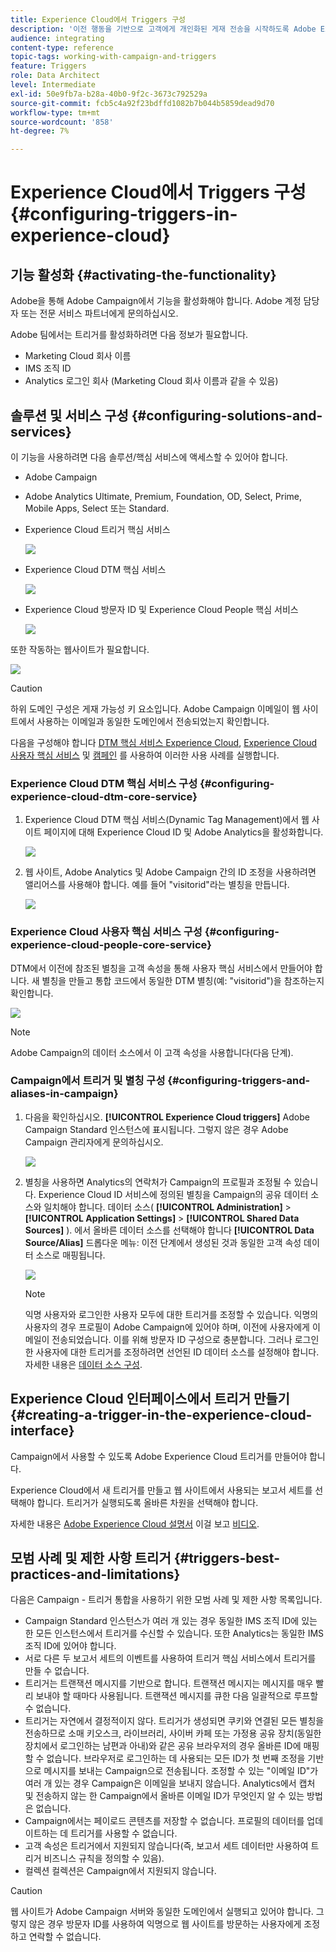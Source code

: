 ```yaml
---
title: Experience Cloud에서 Triggers 구성
description: '이전 행동을 기반으로 고객에게 개인화된 게재 전송을 시작하도록 Adobe Experience Cloud Triggers 통합을 구성하는 방법을 알아봅니다. '
audience: integrating
content-type: reference
topic-tags: working-with-campaign-and-triggers
feature: Triggers
role: Data Architect
level: Intermediate
exl-id: 50e9fb7a-b28a-40b0-9f2c-3673c792529a
source-git-commit: fcb5c4a92f23bdffd1082b7b044b5859dead9d70
workflow-type: tm+mt
source-wordcount: '858'
ht-degree: 7%

---
```


# Experience Cloud에서 Triggers 구성{#configuring-triggers-in-experience-cloud}

## 기능 활성화 {#activating-the-functionality}

Adobe을 통해 Adobe Campaign에서 기능을 활성화해야 합니다. Adobe 계정 담당자 또는 전문 서비스 파트너에게 문의하십시오.

Adobe 팀에서는 트리거를 활성화하려면 다음 정보가 필요합니다.

* Marketing Cloud 회사 이름
* IMS 조직 ID
* Analytics 로그인 회사 (Marketing Cloud 회사 이름과 같을 수 있음)

## 솔루션 및 서비스 구성 {#configuring-solutions-and-services}

이 기능을 사용하려면 다음 솔루션/핵심 서비스에 액세스할 수 있어야 합니다.

* Adobe Campaign
* Adobe Analytics Ultimate, Premium, Foundation, OD, Select, Prime, Mobile Apps, Select 또는 Standard.
* Experience Cloud 트리거 핵심 서비스

   ![](assets/trigger_uc_prereq_1.png)

* Experience Cloud DTM 핵심 서비스

   ![](assets/trigger_uc_prereq_2.png)

* Experience Cloud 방문자 ID 및 Experience Cloud People 핵심 서비스

   ![](assets/trigger_uc_prereq_3.png)

또한 작동하는 웹사이트가 필요합니다.

![](assets/trigger_uc_prereq_4.png)

>[!CAUTION]
>
>하위 도메인 구성은 게재 가능성 키 요소입니다. Adobe Campaign 이메일이 웹 사이트에서 사용하는 이메일과 동일한 도메인에서 전송되었는지 확인합니다.

다음을 구성해야 합니다 [DTM 핵심 서비스 Experience Cloud](#configuring-experience-cloud-dtm-core-service), [Experience Cloud 사용자 핵심 서비스](#configuring-experience-cloud-people-core-service) 및 [캠페인](#configuring-triggers-and-aliases-in-campaign) 를 사용하여 이러한 사용 사례를 실행합니다.

### Experience Cloud DTM 핵심 서비스 구성 {#configuring-experience-cloud-dtm-core-service}

1. Experience Cloud DTM 핵심 서비스(Dynamic Tag Management)에서 웹 사이트 페이지에 대해 Experience Cloud ID 및 Adobe Analytics을 활성화합니다.

   ![](assets/trigger_uc_conf_1.png)

1. 웹 사이트, Adobe Analytics 및 Adobe Campaign 간의 ID 조정을 사용하려면 앨리어스를 사용해야 합니다. 예를 들어 &quot;visitorid&quot;라는 별칭을 만듭니다.

   ![](assets/trigger_uc_conf_2.png)

### Experience Cloud 사용자 핵심 서비스 구성 {#configuring-experience-cloud-people-core-service}

DTM에서 이전에 참조된 별칭을 고객 속성을 통해 사용자 핵심 서비스에서 만들어야 합니다. 새 별칭을 만들고 통합 코드에서 동일한 DTM 별칭(예: &quot;visitorid&quot;)을 참조하는지 확인합니다.

![](assets/trigger_uc_conf_3.png)

>[!NOTE]
>
>Adobe Campaign의 데이터 소스에서 이 고객 속성을 사용합니다(다음 단계).

### Campaign에서 트리거 및 별칭 구성 {#configuring-triggers-and-aliases-in-campaign}

1. 다음을 확인하십시오. **[!UICONTROL Experience Cloud triggers]** Adobe Campaign Standard 인스턴스에 표시됩니다. 그렇지 않은 경우 Adobe Campaign 관리자에게 문의하십시오.

   ![](assets/remarketing_1.png)

1. 별칭을 사용하면 Analytics의 연락처가 Campaign의 프로필과 조정될 수 있습니다. Experience Cloud ID 서비스에 정의된 별칭을 Campaign의 공유 데이터 소스와 일치해야 합니다. 데이터 소스( **[!UICONTROL Administration]** > **[!UICONTROL Application Settings]** > **[!UICONTROL Shared Data Sources]** ). 에서 올바른 데이터 소스를 선택해야 합니다 **[!UICONTROL Data Source/Alias]** 드롭다운 메뉴: 이전 단계에서 생성된 것과 동일한 고객 속성 데이터 소스로 매핑됩니다.

   ![](assets/trigger_uc_conf_5.png)

   >[!NOTE]
   >
   >익명 사용자와 로그인한 사용자 모두에 대한 트리거를 조정할 수 있습니다. 익명의 사용자의 경우 프로필이 Adobe Campaign에 있어야 하며, 이전에 사용자에게 이메일이 전송되었습니다. 이를 위해 방문자 ID 구성으로 충분합니다. 그러나 로그인한 사용자에 대한 트리거를 조정하려면 선언된 ID 데이터 소스를 설정해야 합니다. 자세한 내용은 [데이터 소스 구성](../../integrating/using/provisioning-and-configuring-integration-with-audience-manager-or-people-core-service.md#step-2--configure-the-data-sources).

## Experience Cloud 인터페이스에서 트리거 만들기 {#creating-a-trigger-in-the-experience-cloud-interface}

Campaign에서 사용할 수 있도록 Adobe Experience Cloud 트리거를 만들어야 합니다.

Experience Cloud에서 새 트리거를 만들고 웹 사이트에서 사용되는 보고서 세트를 선택해야 합니다. 트리거가 실행되도록 올바른 차원을 선택해야 합니다.

자세한 내용은 [Adobe Experience Cloud 설명서](https://experienceleague.adobe.com/docs/core-services/interface/activation/triggers.html) 이걸 보고 [비디오](https://helpx.adobe.com/marketing-cloud/how-to/email-marketing.html#step-two).

## 모범 사례 및 제한 사항 트리거 {#triggers-best-practices-and-limitations}

다음은 Campaign - 트리거 통합을 사용하기 위한 모범 사례 및 제한 사항 목록입니다.

* Campaign Standard 인스턴스가 여러 개 있는 경우 동일한 IMS 조직 ID에 있는 한 모든 인스턴스에서 트리거를 수신할 수 있습니다. 또한 Analytics는 동일한 IMS 조직 ID에 있어야 합니다.
* 서로 다른 두 보고서 세트의 이벤트를 사용하여 트리거 핵심 서비스에서 트리거를 만들 수 없습니다.
* 트리거는 트랜잭션 메시지를 기반으로 합니다. 트랜잭션 메시지는 메시지를 매우 빨리 보내야 할 때마다 사용됩니다. 트랜잭션 메시지를 큐한 다음 일괄적으로 루프할 수 없습니다.
* 트리거는 자연에서 결정적이지 않다. 트리거가 생성되면 쿠키와 연결된 모든 별칭을 전송하므로 소매 키오스크, 라이브러리, 사이버 카페 또는 가정용 공유 장치(동일한 장치에서 로그인하는 남편과 아내)와 같은 공유 브라우저의 경우 올바른 ID에 매핑할 수 없습니다. 브라우저로 로그인하는 데 사용되는 모든 ID가 첫 번째 조정을 기반으로 메시지를 보내는 Campaign으로 전송됩니다. 조정할 수 있는 &quot;이메일 ID&quot;가 여러 개 있는 경우 Campaign은 이메일을 보내지 않습니다. Analytics에서 캡처 및 전송하지 않는 한 Campaign에서 올바른 이메일 ID가 무엇인지 알 수 있는 방법은 없습니다.
* Campaign에서는 페이로드 콘텐츠를 저장할 수 없습니다. 프로필의 데이터를 업데이트하는 데 트리거를 사용할 수 없습니다.
* 고객 속성은 트리거에서 지원되지 않습니다(즉, 보고서 세트 데이터만 사용하여 트리거 비즈니스 규칙을 정의할 수 있음).
* 컬렉션 컬렉션은 Campaign에서 지원되지 않습니다.

>[!CAUTION]
>
>웹 사이트가 Adobe Campaign 서버와 동일한 도메인에서 실행되고 있어야 합니다. 그렇지 않은 경우 방문자 ID를 사용하여 익명으로 웹 사이트를 방문하는 사용자에게 조정하고 연락할 수 없습니다.
